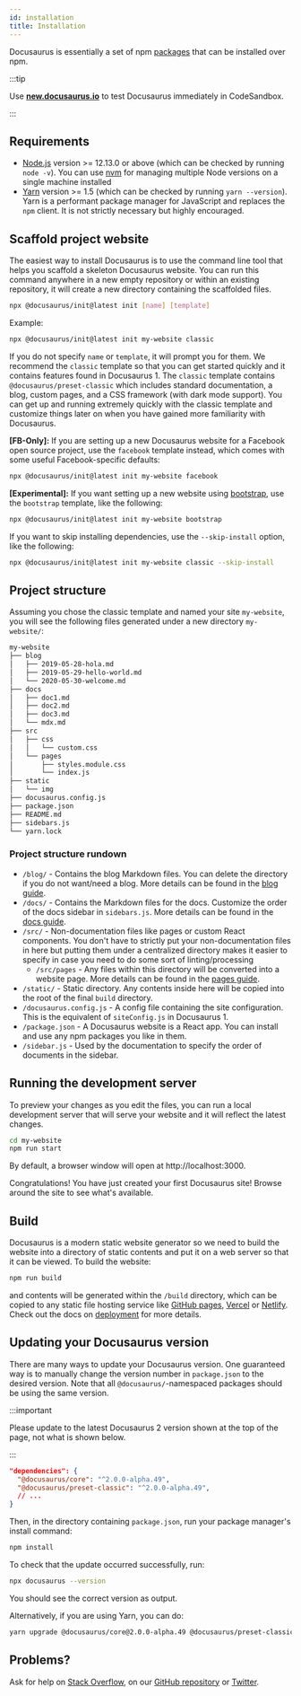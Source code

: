 ```yaml
---
id: installation
title: Installation
---
```


Docusaurus is essentially a set of npm [packages](https://github.com/facebook/docusaurus/tree/master/packages) that can be installed over npm.

:::tip

Use **[new.docusaurus.io](https://new.docusaurus.io)** to test Docusaurus immediately in CodeSandbox.

:::

## Requirements

- [Node.js](https://nodejs.org/en/download/) version >= 12.13.0 or above (which can be checked by running `node -v`). You can use [nvm](https://github.com/nvm-sh/nvm) for managing multiple Node versions on a single machine installed
- [Yarn](https://yarnpkg.com/en/) version >= 1.5 (which can be checked by running `yarn --version`). Yarn is a performant package manager for JavaScript and replaces the `npm` client. It is not strictly necessary but highly encouraged.

## Scaffold project website

The easiest way to install Docusaurus is to use the command line tool that helps you scaffold a skeleton Docusaurus website. You can run this command anywhere in a new empty repository or within an existing repository, it will create a new directory containing the scaffolded files.

```bash
npx @docusaurus/init@latest init [name] [template]
```

Example:

```bash
npx @docusaurus/init@latest init my-website classic
```

If you do not specify `name` or `template`, it will prompt you for them. We recommend the `classic` template so that you can get started quickly and it contains features found in Docusaurus 1. The `classic` template contains `@docusaurus/preset-classic` which includes standard documentation, a blog, custom pages, and a CSS framework (with dark mode support). You can get up and running extremely quickly with the classic template and customize things later on when you have gained more familiarity with Docusaurus.

**[FB-Only]:** If you are setting up a new Docusaurus website for a Facebook open source project, use the `facebook` template instead, which comes with some useful Facebook-specific defaults:

```bash
npx @docusaurus/init@latest init my-website facebook
```

**[Experimental]:** If you want setting up a new website using [bootstrap](https://getbootstrap.com/), use the `bootstrap` template, like the following:

```bash
npx @docusaurus/init@latest init my-website bootstrap
```

If you want to skip installing dependencies, use the `--skip-install` option, like the following:

```bash
npx @docusaurus/init@latest init my-website classic --skip-install
```

## Project structure

Assuming you chose the classic template and named your site `my-website`, you will see the following files generated under a new directory `my-website/`:

```sh
my-website
├── blog
│   ├── 2019-05-28-hola.md
│   ├── 2019-05-29-hello-world.md
│   └── 2020-05-30-welcome.md
├── docs
│   ├── doc1.md
│   ├── doc2.md
│   ├── doc3.md
│   └── mdx.md
├── src
│   ├── css
│   │   └── custom.css
│   └── pages
│       ├── styles.module.css
│       └── index.js
├── static
│   └── img
├── docusaurus.config.js
├── package.json
├── README.md
├── sidebars.js
└── yarn.lock
```

### Project structure rundown

- `/blog/` - Contains the blog Markdown files. You can delete the directory if you do not want/need a blog. More details can be found in the [blog guide](blog.md).
- `/docs/` - Contains the Markdown files for the docs. Customize the order of the docs sidebar in `sidebars.js`. More details can be found in the [docs guide](./guides/docs/docs-markdown-features.mdx).
- `/src/` - Non-documentation files like pages or custom React components. You don't have to strictly put your non-documentation files in here but putting them under a centralized directory makes it easier to specify in case you need to do some sort of linting/processing
  - `/src/pages` - Any files within this directory will be converted into a website page. More details can be found in the [pages guide](guides/creating-pages.md).
- `/static/` - Static directory. Any contents inside here will be copied into the root of the final `build` directory.
- `/docusaurus.config.js` - A config file containing the site configuration. This is the equivalent of `siteConfig.js` in Docusaurus 1.
- `/package.json` - A Docusaurus website is a React app. You can install and use any npm packages you like in them.
- `/sidebar.js` - Used by the documentation to specify the order of documents in the sidebar.

## Running the development server

To preview your changes as you edit the files, you can run a local development server that will serve your website and it will reflect the latest changes.

```bash npm2yarn
cd my-website
npm run start
```

By default, a browser window will open at http://localhost:3000.

Congratulations! You have just created your first Docusaurus site! Browse around the site to see what's available.

## Build

Docusaurus is a modern static website generator so we need to build the website into a directory of static contents and put it on a web server so that it can be viewed. To build the website:

```bash npm2yarn
npm run build
```

and contents will be generated within the `/build` directory, which can be copied to any static file hosting service like [GitHub pages](https://pages.github.com/), [Vercel](https://vercel.com/) or [Netlify](https://www.netlify.com/). Check out the docs on [deployment](deployment.mdx) for more details.

## Updating your Docusaurus version

There are many ways to update your Docusaurus version. One guaranteed way is to manually change the version number in `package.json` to the desired version. Note that all `@docusaurus/`-namespaced packages should be using the same version.

:::important

Please update to the latest Docusaurus 2 version shown at the top of the page, not what is shown below.

:::

```json title="package.json"
"dependencies": {
  "@docusaurus/core": "^2.0.0-alpha.49",
  "@docusaurus/preset-classic": "^2.0.0-alpha.49",
  // ...
}
```

Then, in the directory containing `package.json`, run your package manager's install command:

```bash npm2yarn
npm install
```

To check that the update occurred successfully, run:

```bash npm2yarn
npx docusaurus --version
```

You should see the correct version as output.

Alternatively, if you are using Yarn, you can do:

```bash
yarn upgrade @docusaurus/core@2.0.0-alpha.49 @docusaurus/preset-classic@2.0.0-alpha.49
```

## Problems?

Ask for help on [Stack Overflow](https://stackoverflow.com/questions/tagged/docusaurus), on our [GitHub repository](https://github.com/facebook/docusaurus) or [Twitter](https://twitter.com/docusaurus).

